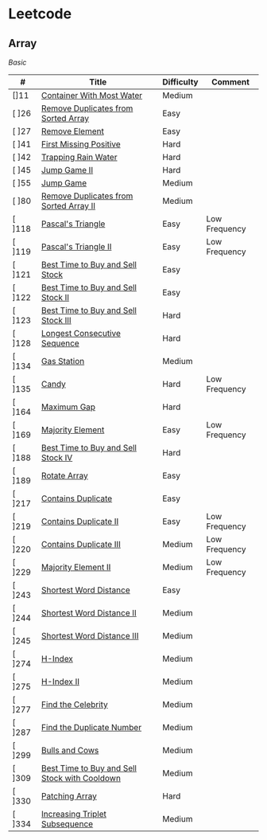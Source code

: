 # Leetcode

## Array

*Basic*

| #      | Title                                                        | Difficulty | Comment       |
| ------ | ------------------------------------------------------------ | ---------- | ------------- |
| []11  | [Container With Most Water](https://leetcode.com/problems/container-with-most-water) | Medium     |               |
| [ ]26  | [Remove Duplicates from Sorted Array](https://leetcode.com/problems/remove-duplicates-from-sorted-array) | Easy       |               |
| [ ]27  | [Remove Element](https://leetcode.com/problems/remove-element) | Easy       |               |
| [ ]41  | [First Missing Positive](https://leetcode.com/problems/first-missing-positive) | Hard       |               |
| [ ]42  | [Trapping Rain Water](https://leetcode.com/problems/trapping-rain-water) | Hard       |               |
| [ ]45  | [Jump Game II](https://leetcode.com/problems/jump-game-ii)   | Hard       |               |
| [ ]55  | [Jump Game](https://leetcode.com/problems/jump-game)         | Medium     |               |
| [ ]80  | [Remove Duplicates from Sorted Array II](https://leetcode.com/problems/remove-duplicates-from-sorted-array-ii) | Medium     |               |
| [ ]118 | [Pascal's Triangle](https://leetcode.com/problems/pascals-triangle) | Easy       | Low Frequency |
| [ ]119 | [Pascal's Triangle II](https://leetcode.com/problems/pascals-triangle-ii) | Easy       | Low Frequency |
| [ ]121 | [Best Time to Buy and Sell Stock](https://leetcode.com/problems/best-time-to-buy-and-sell-stock) | Easy       |               |
| [ ]122 | [Best Time to Buy and Sell Stock II](https://leetcode.com/problems/best-time-to-buy-and-sell-stock-ii) | Easy       |               |
| [ ]123 | [Best Time to Buy and Sell Stock III](https://leetcode.com/problems/best-time-to-buy-and-sell-stock-iii) | Hard       |               |
| [ ]128 | [Longest Consecutive Sequence](https://leetcode.com/problems/longest-consecutive-sequence) | Hard       |               |
| [ ]134 | [Gas Station](https://leetcode.com/problems/gas-station)     | Medium     |               |
| [ ]135 | [Candy](https://leetcode.com/problems/candy)                 | Hard       | Low Frequency |
| [ ]164 | [Maximum Gap](https://leetcode.com/problems/maximum-gap)     | Hard       |               |
| [ ]169 | [Majority Element](https://leetcode.com/problems/majority-element) | Easy       | Low Frequency |
| [ ]188 | [Best Time to Buy and Sell Stock IV](https://leetcode.com/problems/best-time-to-buy-and-sell-stock-iv) | Hard       |               |
| [ ]189 | [Rotate Array](https://leetcode.com/problems/rotate-array)   | Easy       |               |
| [ ]217 | [Contains Duplicate](https://leetcode.com/problems/contains-duplicate) | Easy       |               |
| [ ]219 | [Contains Duplicate II](https://leetcode.com/problems/contains-duplicate-ii) | Easy       | Low Frequency |
| [ ]220 | [Contains Duplicate III](https://leetcode.com/problems/contains-duplicate-iii) | Medium     | Low Frequency |
| [ ]229 | [Majority Element II](https://leetcode.com/problems/majority-element-ii) | Medium     | Low Frequency |
| [ ]243 | [Shortest Word Distance](https://leetcode.com/problems/shortest-word-distance) | Easy       |               |
| [ ]244 | [Shortest Word Distance II](https://leetcode.com/problems/shortest-word-distance-ii) | Medium     |               |
| [ ]245 | [Shortest Word Distance III](https://leetcode.com/problems/shortest-word-distance-iii) | Medium     |               |
| [ ]274 | [H-Index](https://leetcode.com/problems/h-index)             | Medium     |               |
| [ ]275 | [H-Index II](https://leetcode.com/problems/h-index-ii)       | Medium     |               |
| [ ]277 | [Find the Celebrity](https://leetcode.com/problems/find-the-celebrity) | Medium     |               |
| [ ]287 | [Find the Duplicate Number](https://leetcode.com/problems/find-the-duplicate-number) | Medium     |               |
| [ ]299 | [Bulls and Cows](https://leetcode.com/problems/bulls-and-cows) | Medium     |               |
| [ ]309 | [Best Time to Buy and Sell Stock with Cooldown](https://leetcode.com/problems/best-time-to-buy-and-sell-stock-with-cooldown) | Medium     |               |
| [ ]330 | [Patching Array](https://leetcode.com/problems/patching-array) | Hard       |               |
| [ ]334 | [Increasing Triplet Subsequence](https://leetcode.com/problems/increasing-triplet-subsequence) | Medium     |               |
